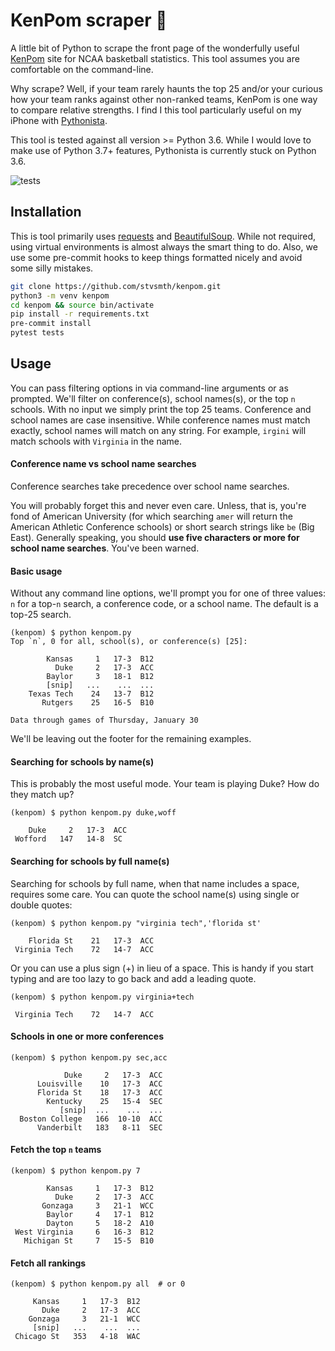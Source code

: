 # KenPom scraper 🏀

A little bit of Python to scrape the front page of the wonderfully useful
[KenPom](https://kenpom.com) site for NCAA basketball statistics. This tool assumes
you are comfortable on the command-line.

Why scrape? Well, if your team rarely haunts the top 25 and/or your curious how your
team ranks against other non-ranked teams, KenPom is one way to compare relative
strengths.  I find I this tool particularly useful on my iPhone with
[Pythonista](http://omz-software.com/pythonista/).

This tool is tested against all version >= Python 3.6. While I would love to make use
of Python 3.7+ features, Pythonista is currently stuck on Python 3.6.

![tests](https://github.com/stvsmth/kenpom/workflows/tests/badge.svg)

## Installation

This is tool primarily uses [requests](https://requests.readthedocs.io/en/master/)
and [BeautifulSoup](https://www.crummy.com/software/BeautifulSoup/bs4/doc/). While not
required, using virtual environments is almost always the smart thing to do. Also, we
use some pre-commit hooks to keep things formatted nicely and avoid some silly mistakes.

```bash
git clone https://github.com/stvsmth/kenpom.git
python3 -m venv kenpom
cd kenpom && source bin/activate
pip install -r requirements.txt
pre-commit install
pytest tests
```

## Usage

You can pass filtering options in via command-line arguments or as prompted. We'll
filter on conference(s), school names(s), or the top `n` schools. With no input we
simply print the top 25 teams. Conference and school names are case insensitive. While
conference names must match exactly, school names will match on any string. For example,
`irgini` will match schools with `Virginia` in the name.

#### Conference name vs school name searches
Conference searches take precedence over school name searches.

You will probably forget this and never even care. Unless, that is, you're fond of
American University (for which searching `amer` will return the American Athletic
Conference schools) or short search strings like `be` (Big East). Generally speaking,
you should **use five characters or more for school name searches**. You've been warned.

#### Basic usage

Without any command line options, we'll prompt you for one of three values: `n` for
a top-`n` search, a conference code, or a school name. The default is a top-25 search.

    (kenpom) $ python kenpom.py
    Top `n`, 0 for all, school(s), or conference(s) [25]:

            Kansas     1   17-3  B12
              Duke     2   17-3  ACC
            Baylor     3   18-1  B12
            [snip]   ...    ...  ...
        Texas Tech    24   13-7  B12
           Rutgers    25   16-5  B10

    Data through games of Thursday, January 30

We'll be leaving out the footer for the remaining examples.

#### Searching for schools by name(s)

This is probably the most useful mode. Your team is playing Duke? How do they match up?

    (kenpom) $ python kenpom.py duke,woff

        Duke     2   17-3  ACC
     Wofford   147   14-8  SC

#### Searching for schools by full name(s)

Searching for schools by full name, when that name includes a space, requires some care.
You can quote the school name(s) using single or double quotes:

    (kenpom) $ python kenpom.py "virginia tech",'florida st'

        Florida St    21   17-3  ACC
     Virginia Tech    72   14-7  ACC

Or you can use a plus sign (+) in lieu of a space. This is handy if you start typing and
are too lazy to go back and add a leading quote.

    (kenpom) $ python kenpom.py virginia+tech

     Virginia Tech    72   14-7  ACC

#### Schools in one or more conferences

    (kenpom) $ python kenpom.py sec,acc

                Duke     2   17-3  ACC
          Louisville    10   17-3  ACC
          Florida St    18   17-3  ACC
            Kentucky    25   15-4  SEC
               [snip]  ...    ...  ...
      Boston College   166  10-10  ACC
          Vanderbilt   183   8-11  SEC

#### Fetch the top `n` teams

    (kenpom) $ python kenpom.py 7

            Kansas     1   17-3  B12
              Duke     2   17-3  ACC
           Gonzaga     3   21-1  WCC
            Baylor     4   17-1  B12
            Dayton     5   18-2  A10
     West Virginia     6   16-3  B12
       Michigan St     7   15-5  B10

#### Fetch all rankings

    (kenpom) $ python kenpom.py all  # or 0

         Kansas     1   17-3  B12
           Duke     2   17-3  ACC
        Gonzaga     3   21-1  WCC
         [snip]   ...    ...  ...
     Chicago St   353   4-18  WAC
